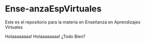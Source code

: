 # Ense-anzaEspVirtuales
Este es el repositorio para la materia en Enseñanza en Aprendizajes Virtuales

Holaaaaaaaa!
Holaaaaaaaa! ¿Todo Bien?
